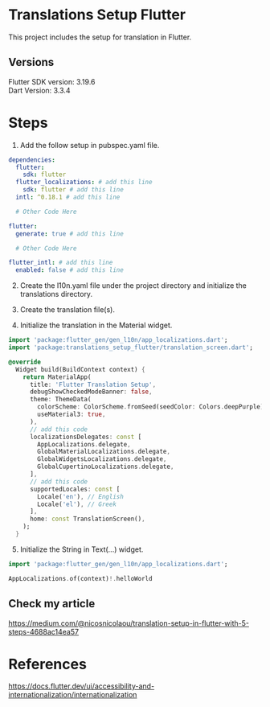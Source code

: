 # Translations Setup Flutter

This project includes the setup for translation in Flutter.

## Versions

Flutter SDK version: 3.19.6 <br />
Dart Version: 3.3.4 <br />

# Steps

1) Add the follow setup in pubspec.yaml file.

```yaml
dependencies:
  flutter:
    sdk: flutter
  flutter_localizations: # add this line
    sdk: flutter # add this line
  intl: ^0.18.1 # add this line

  # Other Code Here

flutter:
  generate: true # add this line

  # Other Code Here

flutter_intl: # add this line
  enabled: false # add this line
```

2) Create the l10n.yaml file under the project directory and initialize the translations directory.

3) Create the translation file(s).

4) Initialize the translation in the Material widget.

```dart
import 'package:flutter_gen/gen_l10n/app_localizations.dart';
import 'package:translations_setup_flutter/translation_screen.dart';

@override
  Widget build(BuildContext context) {
    return MaterialApp(
      title: 'Flutter Translation Setup',
      debugShowCheckedModeBanner: false,
      theme: ThemeData(
        colorScheme: ColorScheme.fromSeed(seedColor: Colors.deepPurple),
        useMaterial3: true,
      ),
      // add this code
      localizationsDelegates: const [
        AppLocalizations.delegate,
        GlobalMaterialLocalizations.delegate,
        GlobalWidgetsLocalizations.delegate,
        GlobalCupertinoLocalizations.delegate,
      ],
      // add this code
      supportedLocales: const [
        Locale('en'), // English
        Locale('el'), // Greek
      ],
      home: const TranslationScreen(),
    );
  }
```

5) Initialize the String in Text(...) widget.

```dart
import 'package:flutter_gen/gen_l10n/app_localizations.dart';

AppLocalizations.of(context)!.helloWorld
```

## Check my article

https://medium.com/@nicosnicolaou/translation-setup-in-flutter-with-5-steps-4688ac14ea57 <br />

# References

https://docs.flutter.dev/ui/accessibility-and-internationalization/internationalization <br />